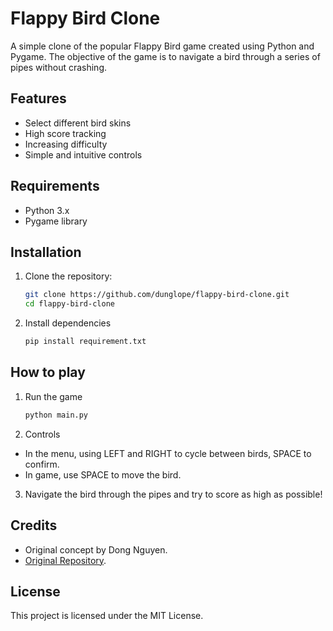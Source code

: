 # Flappy Bird Clone

A simple clone of the popular Flappy Bird game created using Python and Pygame. The objective of the game is to navigate a bird through a series of pipes without crashing.

## Features

- Select different bird skins
- High score tracking
- Increasing difficulty
- Simple and intuitive controls

## Requirements

- Python 3.x
- Pygame library

## Installation

1. Clone the repository:

   ```bash
   git clone https://github.com/dunglope/flappy-bird-clone.git
   cd flappy-bird-clone
   ```
2. Install dependencies

    ```bash
    pip install requirement.txt
    ```
## How to play

1. Run the game

    ```bash
    python main.py
    ```
2. Controls
- In the menu, using LEFT and RIGHT to cycle between birds, SPACE to confirm.
- In game, use SPACE to move the bird.
3. Navigate the bird through the pipes and try to score as high as possible!

## Credits

- Original concept by Dong Nguyen.
- [Original Repository](https://github.com/ThatRandomError/Pygame-Flappy-Bird).

## License
This project is licensed under the MIT License.
